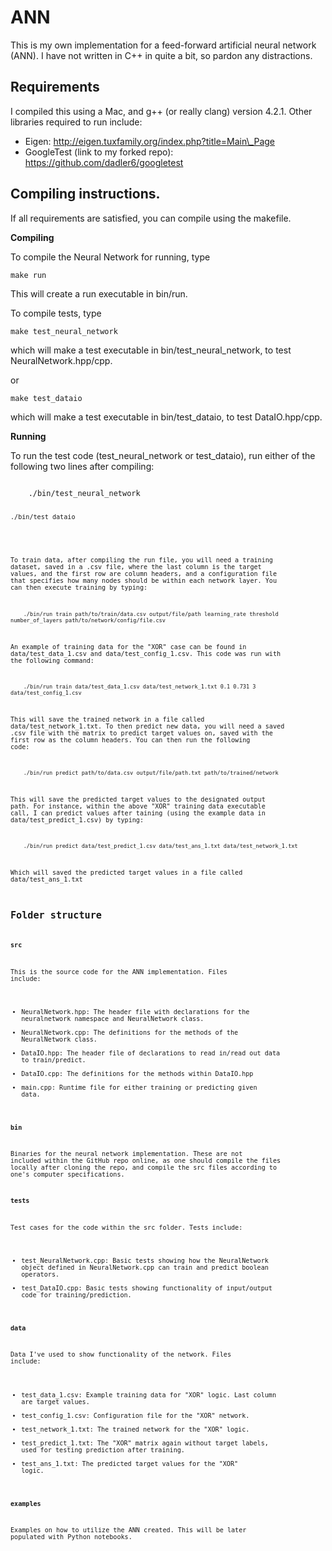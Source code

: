 # ANN
This is my own implementation for a feed-forward artificial neural network (ANN).  I have not written in C++ in quite a bit, so pardon any distractions.

## Requirements

I compiled this using a Mac, and g++ (or really clang) version 4.2.1. Other libraries required to run include:

* Eigen: http://eigen.tuxfamily.org/index.php?title=Main\_Page
* GoogleTest (link to my forked repo): https://github.com/dadler6/googletest 

## Compiling instructions.

If all requirements are satisfied, you can compile using the makefile.

**Compiling**

To compile the Neural Network for running, type

<code>make run</code>

This will create a run executable in bin/run.

To compile tests, type

<code>make test_neural_network</code>

which will make a test executable in bin/test_neural_network, to test NeuralNetwork.hpp/cpp.

or

<code>make test_dataio</code>

which will make a test executable in bin/test_dataio, to test DataIO.hpp/cpp.

**Running**

To run the test code (test_neural_network or test_dataio), run either of the following two lines after compiling:

<code>
    ./bin/test_neural_network
    
    ./bin/test_dataio
<code>

To train data, after compiling the run file, you will need a training dataset, saved in a .csv file, where the last column is the target values, and the first row are column headers, and a configuration file that specifies how many nodes should be within each network layer.  You can then execute training by typing:

<code>
    ./bin/run train path/to/train/data.csv output/file/path learning_rate threshold number_of_layers path/to/network/config/file.csv
</code>

An example of training data for the "XOR" case can be found in data/test_data_1.csv and data/test_config_1.csv.  This code was run with the following command:

<code>
    ./bin/run train data/test_data_1.csv data/test_network_1.txt 0.1 0.731 3 data/test_config_1.csv
</code>

This will save the trained network in a file called data/test_network_1.txt.  To then predict new data, you will need a saved .csv file with the matrix to predict target values on, saved with the first row as the column headers.  You can then run the following code:

<code>
    ./bin/run predict path/to/data.csv output/file/path.txt path/to/trained/network
</code>

This will save the predicted target values to the designated output path.  For instance, within the above "XOR" training data executable call, I can predict values after taining (using the example data in data/test_predict_1.csv) by typing:

<code>
    ./bin/run predict data/test_predict_1.csv data/test_ans_1.txt data/test_network_1.txt
</code>

Which will saved the predicted target values in a file called data/test_ans_1.txt

## Folder structure

**src**

This is the source code for the ANN implementation.  Files include:

* NeuralNetwork.hpp: The header file with declarations for the neuralnetwork namespace and NeuralNetwork class.
* NeuralNetwork.cpp: The definitions for the methods of the NeuralNetwork class.
* DataIO.hpp: The header file of declarations to read in/read out data to train/predict.
* DataIO.cpp: The definitions for the methods within DataIO.hpp
* main.cpp: Runtime file for either training or predicting given data.

**bin**

Binaries for the neural network implementation.  These are not included within the GitHub repo online, as one should compile the files locally after cloning the repo, and compile the src files according to one's computer specifications.

**tests**

Test cases for the code within the src folder.  Tests include:

* test_NeuralNetwork.cpp: Basic tests showing how the NeuralNetwork object defined in NeuralNetwork.cpp can train and predict boolean operators.
* test_DataIO.cpp: Basic tests showing functionality of input/output code for training/prediction.

**data**

Data I've used to show functionality of the network. Files include:

* test_data_1.csv: Example training data for "XOR" logic.  Last column are target values.
* test_config_1.csv: Configuration file for the "XOR" network.
* test_network_1.txt: The trained network for the "XOR" logic.
* test_predict_1.txt: The "XOR" matrix again without target labels, used for testing prediction after training.
* test_ans_1.txt: The predicted target values for the "XOR" logic.

**examples**

Examples on how to utilize the ANN created.  This will be later populated with Python notebooks.